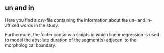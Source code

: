## un and in

<p> Here you find a csv-file containing the information about the un- and in-affixed words in the study.

<p> Furthermore, the folder contains a scripts in which linear regression is used to model the absolute duration of the segment(s) adjacent to the
morphological boundary.
